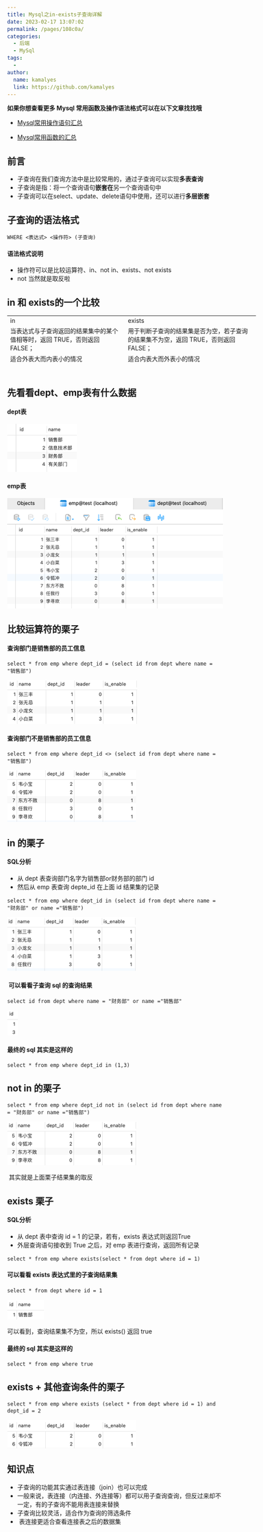 ```yaml
---
title: Mysql之in-exists子查询详解
date: 2023-02-17 13:07:02
permalink: /pages/108c0a/
categories:
  - 后端
  - MySql
tags:
  - 
author: 
  name: kamalyes
  link: https://github.com/kamalyes
---
```

**如果你想查看更多 Mysql 常用函数及操作语法格式可以在以下文章找找哦**

- [Mysql常用操作语句汇总](./59.Mysql常用操作语句汇总.md)

- [Mysql常用函数的汇总](./01.Mysql常用函数汇总.md)

**前言**
------

*   子查询在我们查询方法中是比较常用的，通过子查询可以实现**多表查询**
*   子查询是指：将一个查询语句**嵌套在**另一个查询语句中
*   子查询可以在select、update、delete语句中使用，还可以进行**多层嵌套**

**子查询的语法格式**
------------

```
WHERE <表达式> <操作符> (子查询)
```

#### 语法格式说明

*   操作符可以是比较运算符、in、not in、exists、not exists
*   not 当然就是取反啦

in 和 exists的一个比较
----------------

<table style="height: 134px; width: 581px" border="0"><tbody><tr><td>in</td><td>exists</td></tr><tr><td>当表达式与子查询返回的结果集中的某个值相等时，返回 TRUE，否则返回 FALSE；</td><td>用于判断子查询的结果集是否为空，若子查询的结果集不为空，返回 TRUE，否则返回 FALSE；</td></tr><tr><td>适合外表大而内表小的情况</td><td>适合内表大而外表小的情况</td></tr><tr><td colspan="2"><p>无论哪个表大，用 not exists 都比 not in 速度快</p></td></tbody></table>

先看看dept、emp表有什么数据
-----------------

#### dept表

![](../../assets/images/mysql/join_table_query_for_dept.png)

#### emp表

![](../../assets/images/mysql/join_table_query_for_emp.png)

比较运算符的栗子
--------

#### 查询部门**是**销售部的员工信息

```
select * from emp where dept_id = (select id from dept where name = "销售部")
```

![](../../assets/images/mysql/Snipaste_2023-02-17_13-15-53.png)

#### 查询部门**不是**销售部的员工信息

```
select * from emp where dept_id <> (select id from dept where name = "销售部")
```

![](../../assets/images/mysql/Snipaste_2023-02-17_13-16-10.png)

in 的栗子
------

#### SQL分析

*   从 dept 表查询部门名字为销售部or财务部的部门 id
*   然后从 emp 表查询 depte_id 在上面 id 结果集的记录

```
select * from emp where dept_id in (select id from dept where name = "财务部" or name ="销售部")
```

![](../../assets/images/mysql/Snipaste_2023-02-17_13-16-52.png)

####  可以看看子查询 sql 的查询结果

```
select id from dept where name = "财务部" or name ="销售部"
```

![](../../assets/images/mysql/Snipaste_2023-02-17_13-17-58.png)

#### 最终的 sql 其实是这样的

```
select * from emp where dept_id in (1,3)
```

not in 的栗子
----------

```
select * from emp where dept_id not in (select id from dept where name = "财务部" or name ="销售部")
```

![](../../assets/images/mysql/Snipaste_2023-02-17_13-18-13.png)

 其实就是上面栗子结果集的取反

exists 栗子
---------

#### SQL分析

*   从 dept 表中查询 id = 1 的记录，若有，exists 表达式则返回True
*   外层查询语句接收到 True 之后，对 emp 表进行查询，返回所有记录

```
select * from emp where exists(select * from dept where id = 1)
```

#### 可以看看 exists 表达式里的子查询结果集

```
select * from dept where id = 1
```

![](../../assets/images/mysql/Snipaste_2023-02-17_13-18-52.png)

可以看到，查询结果集不为空，所以 exists() 返回 true

#### 最终的 sql 其实是这样的

```
select * from emp where true
```

exists + 其他查询条件的栗子
------------------

```
select * from emp where exists (select * from dept where id = 1) and dept_id = 2
```

![](../../assets/images/mysql/Snipaste_2023-02-17_13-19-09.png)

知识点
---

*   子查询的功能其实通过表连接（join）也可以完成
*   一般来说，表连接（内连接、外连接等）都可以用子查询查询，但反过来却不一定，有的子查询不能用表连接来替换
*   子查询比较灵活，适合作为查询的筛选条件
*    表连接更适合查看连接表之后的数据集
